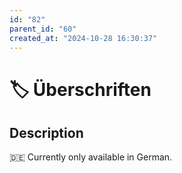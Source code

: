 ```yaml
---
id: "82"
parent_id: "60"
created_at: "2024-10-28 16:30:37"
---
```


# 🏷️ Überschriften

## Description

🇩🇪 Currently only available in German.